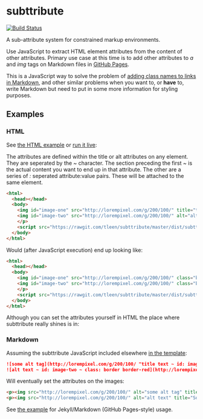 # subttribute

[![Build Status](https://travis-ci.org/tleen/subttribute.png?branch=master)](https://travis-ci.org/tleen/subttribute)

A sub-attribute system for constrained markup environments. 

Use JavaScript to extract HTML element attributes from the content of other attributes. Primary use case at this time is to add other attributes to *a* and *img* tags on Markdown files in [GitHub Pages](https://pages.github.com/).

This is a JavaScript way to solve the problem of [adding class names to links in Markdown](http://www.codesiderations.com/2013/08/10/adding-class-names-to-links-in-markdown.html), and other similar problems when you want to, or **have** to, write Markdown but need to put in some more information for styling purposes.

## Examples


### HTML

See [the HTML example](examples/html/index.html) or [run it live](https://rawgit.com/tleen/subttribute/master/example/index.html):

The attributes are defined within the title or alt attributes on any element. They are seperated by the *~* character. The section preceding the first *~* is the actual content you want to end up in that attribute. The other are a series of *:* seperated attribute:value pairs. These will be attached to the same element.

```html
<html>
  <head></head>
  <body>
    <img id="image-one" src="http://lorempixel.com/g/200/100/" title="title text ~ class: border border-purple ~ alt: Some new alt tag">
    <img id="image-two" src="http://lorempixel.com/g/200/100/" alt="alt text ~ class: border border-red ~ title: Some new title tag">
    </p>
    <script src="https://rawgit.com/tleen/subttribute/master/dist/subttribute.min.js"></script>
  </body>
</html>
```

Would (after JavaScript execution) end up looking like:

```html
<html>
  <head></head>
  <body>
    <img id="image-one" src="http://lorempixel.com/g/200/100/" class="border border-purple" alt="Some new alt tag" title="title text">
    <img id="image-two" src="http://lorempixel.com/g/200/100/" class="border border-red" alt="alt text" title="Some new title tag">
    </p>
    <script src="https://rawgit.com/tleen/subttribute/master/dist/subttribute.min.js"></script>
  </body>
</html>
```

Although you can set the attributes yourself in HTML the place where subttribute really shines is in:

### Markdown

Assuming the subttribute JavaScript included elsewhere [in the template](examples/markdown/_layouts/default.html):

```markdown
![some alt tag](http://lorempixel.com/g/200/100/ "title text ~ id: image-one ~ class: border border-purple ~ title: Some new title tag")
![alt text ~ id: image-two ~ class: border border-red](http://lorempixel.com/g/200/100/ "Some title tag")
```

Will eventually set the attributes on the images:

```html
<p><img src="http://lorempixel.com/g/200/100/" alt="some alt tag" title="Some new title tag" id="image-one" class="border border-purple"></p>
<p><img src="http://lorempixel.com/g/200/100/" alt="alt text" title="Some title tag" id="image-two" class="border border-red"></p>
```

See [the example](examples/markdown/) for Jekyll/Markdown (GitHub Pages-style) usage.
